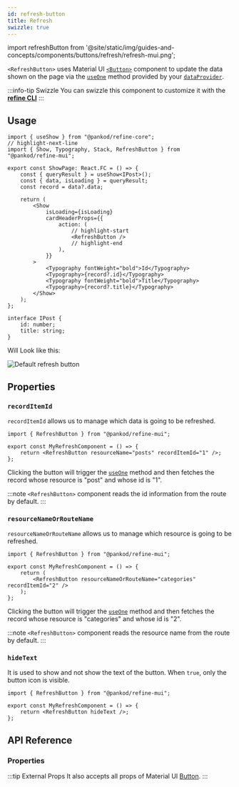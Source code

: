 ```yaml
---
id: refresh-button
title: Refresh
swizzle: true
---
```


import refreshButton from '@site/static/img/guides-and-concepts/components/buttons/refresh/refresh-mui.png';

`<RefreshButton>` uses Material UI [`<Button>`](https://mui.com/material-ui/react-button/) component to update the data shown on the page via the [`useOne`](/api-reference/core/hooks/data/useOne.md) method provided by your [`dataProvider`](/api-reference/core/providers/data-provider.md).

:::info-tip Swizzle
You can swizzle this component to customize it with the [**refine CLI**](/docs/packages/documentation/cli)
:::

## Usage

```tsx title="src/pages/posts/show.tsx"
import { useShow } from "@pankod/refine-core";
// highlight-next-line
import { Show, Typography, Stack, RefreshButton } from "@pankod/refine-mui";

export const ShowPage: React.FC = () => {
    const { queryResult } = useShow<IPost>();
    const { data, isLoading } = queryResult;
    const record = data?.data;

    return (
        <Show
            isLoading={isLoading}
            cardHeaderProps={{
                action: (
                    // highlight-start
                    <RefreshButton />
                    // highlight-end
                ),
            }}
        >
            <Typography fontWeight="bold">Id</Typography>
            <Typography>{record?.id}</Typography>
            <Typography fontWeight="bold">Title</Typography>
            <Typography>{record?.title}</Typography>
        </Show>
    );
};

interface IPost {
    id: number;
    title: string;
}
```

Will Look like this:

<div class="img-container">
    <div class="window">
        <div class="control red"></div>
        <div class="control orange"></div>
        <div class="control green"></div>
    </div>
    <img src={refreshButton} alt="Default refresh button" />
</div>

## Properties

### `recordItemId`

`recordItemId` allows us to manage which data is going to be refreshed.

```tsx
import { RefreshButton } from "@pankod/refine-mui";

export const MyRefreshComponent = () => {
    return <RefreshButton resourceName="posts" recordItemId="1" />;
};
```

Clicking the button will trigger the [`useOne`](/api-reference/core/hooks/data/useOne.md) method and then fetches the record whose resource is "post" and whose id is "1".

:::note
`<RefreshButton>` component reads the id information from the route by default.
:::

### `resourceNameOrRouteName`

`resourceNameOrRouteName` allows us to manage which resource is going to be refreshed.

```tsx
import { RefreshButton } from "@pankod/refine-mui";

export const MyRefreshComponent = () => {
    return (
        <RefreshButton resourceNameOrRouteName="categories" recordItemId="2" />
    );
};
```

Clicking the button will trigger the [`useOne`](/api-reference/core/hooks/data/useOne.md) method and then fetches the record whose resource is "categories" and whose id is "2".

:::note
`<RefreshButton>` component reads the resource name from the route by default.
:::

### `hideText`

It is used to show and not show the text of the button. When `true`, only the button icon is visible.

```tsx
import { RefreshButton } from "@pankod/refine-mui";

export const MyRefreshComponent = () => {
    return <RefreshButton hideText />;
};
```

## API Reference

### Properties

<PropsTable module="@pankod/refine-mui/RefreshButton" />

:::tip External Props
It also accepts all props of Material UI [Button](https://mui.com/material-ui/api/button/).
:::         
